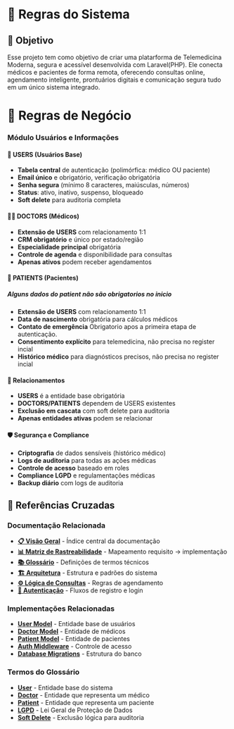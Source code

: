 # 📜 Regras do Sistema

## 🎯 Objetivo
Esse projeto tem como objetivo de criar uma platarforma de Telemedicina Moderna, segura e acessível desenvolvida com Laravel(PHP). Ele conecta médicos e pacientes de forma remota, oferecendo consultas online, agendamento inteligente, prontuários digitais e comunicação segura tudo em um único sistema integrado.

# 🏥 Regras de Negócio 

### Módulo Usuários e Informações

#### 👥 USERS (Usuários Base)
- **Tabela central** de autenticação (polimórfica: médico OU paciente)
- **Email único** e obrigatório, verificação obrigatória
- **Senha segura** (mínimo 8 caracteres, maiúsculas, números)
- **Status**: ativo, inativo, suspenso, bloqueado
- **Soft delete** para auditoria completa

#### 👨‍⚕️ DOCTORS (Médicos)
- **Extensão de USERS** com relacionamento 1:1
- **CRM obrigatório** e único por estado/região
- **Especialidade principal** obrigatória
- **Controle de agenda** e disponibilidade para consultas
- **Apenas ativos** podem receber agendamentos

#### 👤 PATIENTS (Pacientes)
##### Alguns dados do patient não são obrigatorios no inicio
- **Extensão de USERS** com relacionamento 1:1
- **Data de nascimento** obrigatória para cálculos médicos
- **Contato de emergência**  Obrigatorio apos a primeira etapa de autenticação.
- **Consentimento explícito** para telemedicina, não precisa no register incial
- **Histórico médico** para diagnósticos precisos, não precisa no register incial

#### 🔗 Relacionamentos
- **USERS** é a entidade base obrigatória
- **DOCTORS/PATIENTS** dependem de USERS existentes
- **Exclusão em cascata** com soft delete para auditoria
- **Apenas entidades ativas** podem se relacionar

#### 🛡️ Segurança e Compliance
- **Criptografia** de dados sensíveis (histórico médico)
- **Logs de auditoria** para todas as ações médicas
- **Controle de acesso** baseado em roles
- **Compliance LGPD** e regulamentações médicas
- **Backup diário** com logs de auditoria

## 🔗 Referências Cruzadas

### Documentação Relacionada
- **[📋 Visão Geral](../index/VisaoGeral.md)** - Índice central da documentação
- **[📊 Matriz de Rastreabilidade](../index/MatrizRequisitos.md)** - Mapeamento requisito → implementação
- **[📚 Glossário](../index/Glossario.md)** - Definições de termos técnicos
- **[🏗️ Arquitetura](../architecture/Arquitetura.md)** - Estrutura e padrões do sistema
- **[⚙️ Lógica de Consultas](../modules/appointments/AppointmentsLogica.md)** - Regras de agendamento
- **[🔐 Autenticação](../modules/auth/RegistrationLogic.md)** - Fluxos de registro e login

### Implementações Relacionadas
- **[User Model](../../app/Models/User.php)** - Entidade base de usuários
- **[Doctor Model](../../app/Models/Doctor.php)** - Entidade de médicos
- **[Patient Model](../../app/Models/Patient.php)** - Entidade de pacientes
- **[Auth Middleware](../../app/Http/Middleware/)** - Controle de acesso
- **[Database Migrations](../../database/migrations/)** - Estrutura do banco

### Termos do Glossário
- **[User](../index/Glossario.md#u)** - Entidade base do sistema
- **[Doctor](../index/Glossario.md#d)** - Entidade que representa um médico
- **[Patient](../index/Glossario.md#p)** - Entidade que representa um paciente
- **[LGPD](../index/Glossario.md#l)** - Lei Geral de Proteção de Dados
- **[Soft Delete](../index/Glossario.md#s)** - Exclusão lógica para auditoria
